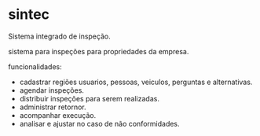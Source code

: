 # sintec

Sistema integrado de inspeção.

sistema para inspeções para propriedades da empresa.

funcionalidades:

 - cadastrar regiões usuarios, pessoas, veiculos, perguntas e alternativas.
 - agendar inspeções.
 - distribuir inspeções para serem realizadas.
 - administrar retornor.
 - acompanhar execução.
 - analisar e ajustar no caso de não conformidades.

